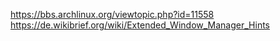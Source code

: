 https://bbs.archlinux.org/viewtopic.php?id=11558
https://de.wikibrief.org/wiki/Extended_Window_Manager_Hints


